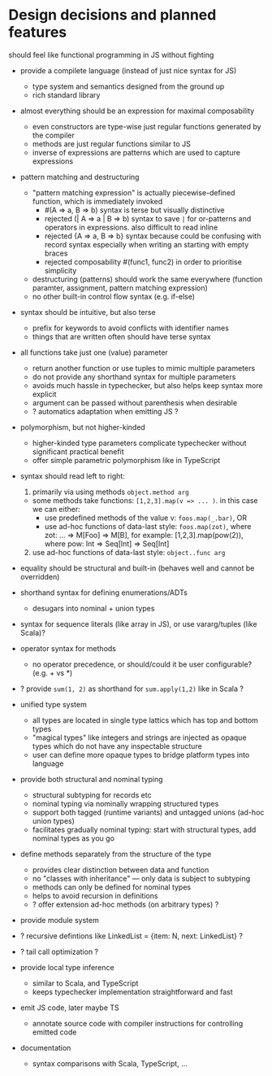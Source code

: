# Design decisions and planned features

should feel like functional programming in JS without fighting

- provide a compilete language (instead of just nice syntax for JS)
  - type system and semantics designed from the ground up
  - rich standard library

- almost everything should be an expression for maximal composability
  - even constructors are type-wise just regular functions generated by the compiler
  - methods are just regular functions similar to JS
  - inverse of expressions are patterns which are used to capture expressions

- pattern matching and destructuring
  - "pattern matching expression" is actually piecewise-defined function, which is immediately invoked
    - #(A => a, B => b) syntax is terse but visually distinctive
    - rejected (| A => a | B => b) syntax to save `|` for or-patterns and operators in expressions. also difficult to read inline
    - rejected {A => a, B => b} syntax because could be confusing with record syntax especially when writing an starting with empty braces
    - rejected composability #(func1, func2) in order to prioritise simplicity
  - destructuring (patterns) should work the same everywhere (function paramter, assignment, pattern matching expression)
  - no other built-in control flow syntax (e.g. if-else)

- syntax should be intuitive, but also terse
  - prefix for keywords to avoid conflicts with identifier names
  - things that are written often should have terse syntax

- all functions take just one (value) parameter
  - return another function or use tuples to mimic multiple parameters
  - do not provide any shorthand syntax for multiple parameters
  - avoids much hassle in typechecker, but also helps keep syntax more explicit
  - argument can be passed without parenthesis when desirable
  - ? automatics adaptation when emitting JS ?

- polymorphism, but not higher-kinded
  - higher-kinded type parameters complicate typechecker without significant practical benefit
  - offer simple parametric polymorphism like in TypeScript

- syntax should read left to right:
  1. primarily via using methods `object.method arg`
    - some methods take functions: `[1,2,3].map(v => ... )`. in this case we can either:
      -  use predefined methods of the value v: `foos.map(_.bar)`, OR
      -  use ad-hoc functions of data-last style: `foos.map(zot)`, where zot: ... => M[Foo] => M[B],
        for example: [1,2,3].map(pow(2)), where pow: Int => Seq[Int] => Seq[Int]
  2. use ad-hoc functions of data-last style: `object..func arg`

- equality should be structural and built-in (behaves well and cannot be overridden)

- shorthand syntax for defining enumerations/ADTs
  - desugars into nominal + union types

- syntax for sequence literals (like array in JS), or use vararg/tuples (like Scala)?

- operator syntax for methods
  - no operator precedence, or should/could it be user configurable? (e.g. + vs *)

- ? provide `sum(1, 2)` as shorthand for `sum.apply(1,2)` like in Scala ?

- unified type system
  - all types are located in single type lattics which has top and bottom types
  - "magical types" like integers and strings are injected as opaque types which do not have any inspectable structure
  - user can define more opaque types to bridge platform types into language

- provide both structural and nominal typing
  - structural subtyping for records etc
  - nominal typing via nominally wrapping structured types
  - support both tagged (runtime variants) and untagged unions (ad-hoc union types)
  - facilitates gradually nominal typing: start with structural types, add nominal types as you go

- define methods separately from the structure of the type
  - provides clear distinction between data and function
  - no "classes with inheritance" — only data is subject to subtyping
  - methods can only be defined for nominal types
  - helps to avoid recursion in definitions
  - ? offer extension ad-hoc methods (on arbitrary types) ?

- provide module system

- ? recursive defintions like LinkedList<N> = {item: N, next: LinkedList<N>} ?

- ? tail call optimization ?

- provide local type inference
  - similar to Scala, and TypeScript
  - keeps typechecker implementation straightforward and fast

- emit JS code, later maybe TS
  - annotate source code with compiler instructions for controlling emitted code

- documentation
  - syntax comparisons with Scala, TypeScript, ...
